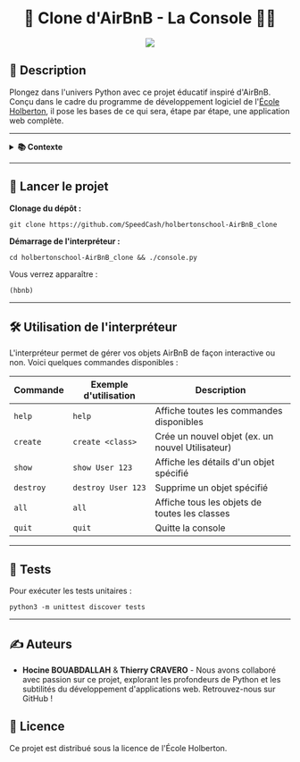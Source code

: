 <div align="center">
    <h1>🏡 Clone d'AirBnB - La Console 🧑‍💻</h1>
</div>


<p align="center">
    <img src="https://zupimages.net/up/24/10/4zt2.png">
</p>

## 📌 Description

Plongez dans l'univers Python avec ce projet éducatif inspiré d'AirBnB. Conçu dans le cadre du programme de développement logiciel de l'[École Holberton](https://www.holbertonschool.fr/), il pose les bases de ce qui sera, étape par étape, une application web complète.

---

<details>
<summary> <strong> 📚 Contexte </strong> </summary>
<br>

Bienvenue dans le projet Clone d'AirBnB ! Avant de commencer, familiarisez-vous avec le concept d'AirBnB en regardant [cette présentation du projet HBNB](https://youtu.be/E12Xc3H2xqo).

### Première étape : Un interpréteur de commandes pour gérer vos objets AirBnB.

C'est le premier jalon vers la création de votre application web complète : le clone d'AirBnB. Cette étape est cruciale car vous réutiliserez ce que vous créez ici dans les projets suivants, intégrant HTML/CSS, base de données, API, et l'intégration front-end.

Voici ce que vous apprendrez à faire :

- Mettre en place une classe parent (nommée `BaseModel`) pour initialiser, sérialiser et désérialiser vos instances futures.
- Créer un flux simple de sérialisation/désérialisation : Instance <-> Dictionnaire <-> Chaîne JSON <-> fichier.
- Développer toutes les classes nécessaires pour AirBnB (`User`, `State`, `City`, `Place`...) héritant de `BaseModel`.
- Implémenter le premier moteur de stockage abstrait du projet : le stockage dans des fichiers.
- Rédiger tous les tests unitaires pour valider nos classes et notre moteur de stockage.

### Qu’est-ce qu’un interpréteur de commandes ?

Pensez à la Shell, mais adapté à un cas d'utilisation spécifique. Notre objectif est de pouvoir gérer les objets de notre projet :

- Créer un nouvel objet (ex : un nouvel utilisateur ou un nouveau lieu).
- Récupérer un objet depuis un fichier, une base de données, etc.
- Effectuer des opérations sur les objets (compter, calculer des stats, etc.).
- Mettre à jour les attributs d'un objet.
- Détruire un objet.

### Objectifs d'apprentissage

Après ce projet, vous serez capable d'expliquer, sans chercher sur Google :

#### Général

- La création d'un package Python.
- La création d'un interpréteur de commandes en Python en utilisant le module `cmd`.
- Ce qu'est le test unitaire et comment l'implémenter dans un grand projet.
- La sérialisation et désérialisation d'une classe.
- La lecture et l'écriture d'un fichier JSON.
- La gestion de `datetime`.
- Ce qu'est un `UUID`.
- L'utilisation de `*args` et `**kwargs`.
- La gestion des arguments nommés dans une fonction.

### Exigences

#### Scripts Python

- Éditeurs autorisés : `vi`, `vim`, `emacs`.
- Vos fichiers seront interprétés/compilés sur Ubuntu 20.04 LTS en utilisant python3 (version 3.8.5).
- Chaque fichier doit se terminer par une nouvelle ligne.
- La première ligne de tous vos fichiers doit être exactement `#!/usr/bin/python3`.
- Un fichier `README.md`, à la racine du dossier du projet,
ChatGPT
 est obligatoire.
- Votre code doit utiliser la norme pycodestyle (version 2.7.*).
- Tous vos fichiers doivent être exécutables.
- La longueur de vos fichiers sera testée avec `wc`.
- Tous vos modules, classes et fonctions (internes et externes) doivent être documentés.

#### Tests Unitaires Python

- Doivent être placés dans un dossier `tests`.
- Utilisez le module [unittest](https://docs.python.org/3.4/library/unittest.html#module-unittest).
- Les fichiers de test doivent avoir l'extension `.py` et commencer par `test_`.
- L'organisation de vos fichiers de test doit refléter celle de votre projet.
- Exécutez tous vos tests avec : `python3 -m unittest discover tests`.

### GitHub

**Un seul dépôt de projet par groupe.**

### Exécution

Votre console doit fonctionner ainsi en mode interactif :
```
$ ./console.py
(hbnb) help
Documented commands (type help <topic>):
========================================
EOF  help  quit

(hbnb)
(hbnb) quit
$
```

Et en mode non interactif :
```
$ echo "help" | ./console.py
(hbnb)
Documented commands (type help <topic>):
========================================
EOF  help  quit
(hbnb)
$
```

Tous les tests doivent aussi passer en mode non interactif : `$ echo "python3 -m unittest discover tests" | bash`

</details>

---

## 🚀 Lancer le projet

**Clonage du dépôt :**
```
git clone https://github.com/SpeedCash/holbertonschool-AirBnB_clone
```

**Démarrage de l'interpréteur :**
```
cd holbertonschool-AirBnB_clone && ./console.py
```

Vous verrez apparaître :
```
(hbnb)
```

---

## 🛠️ Utilisation de l'interpréteur

L'interpréteur permet de gérer vos objets AirBnB de façon interactive ou non. Voici quelques commandes disponibles :

| Commande   | Exemple d'utilisation                          | Description                                         |
|------------|------------------------------------------------|-----------------------------------------------------|
| `help`     | `help`                                         | Affiche toutes les commandes disponibles            |
| `create`   | `create <class>`                               | Crée un nouvel objet (ex. un nouvel Utilisateur)    |
| `show`     | `show User 123`                                | Affiche les détails d'un objet spécifié             |
| `destroy`  | `destroy User 123`                             | Supprime un objet spécifié                          |
| `all`      | `all`                                          | Affiche tous les objets de toutes les classes       |
| `quit`     | `quit`                                         | Quitte la console                                   |

---

## 🧪 Tests

Pour exécuter les tests unitaires :
```
python3 -m unittest discover tests
```

---

## ✍️ Auteurs

- **Hocine BOUABDALLAH** & **Thierry CRAVERO** - Nous avons collaboré avec passion sur ce projet, explorant les profondeurs de Python et les subtilités du développement d'applications web. Retrouvez-nous sur GitHub !

## 📜 Licence

Ce projet est distribué sous la licence de l'École Holberton.